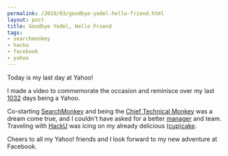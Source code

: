 ```yaml
---
permalink: /2010/03/goodbye-yodel-hello-friend.html
layout: post
title: Goodbye Yodel, Hello Friend
tags: 
- searchmonkey
- hacku
- facebook
- yahoo
---
```

Today is my last day at Yahoo! 

I made a video to commemorate the occasion and reminisce over my last [1032][1] days being a Yahoo. 

Co-starting [SearchMonkey][2] and being the [Chief Technical Monkey][3] was a dream come true, and I couldn't have asked for a better [manager][4] and team. Traveling with [HackU][5] was icing on my already delicious [(cup)cake][6]. 

Cheers to all my Yahoo! friends and I look forward to my new adventure at Facebook. 


<center> 
<object width="640" height="385"><param name="movie" value="http://www.youtube.com/v/vhvybkPa15c&hl=en_US&fs=1&rel=0"></param><param name="allowFullScreen" value="true"></param><param name="allowscriptaccess" value="always"></param><embed src="http://www.youtube.com/v/vhvybkPa15c&hl=en_US&fs=1&rel=0" type="application/x-shockwave-flash" allowscriptaccess="always" allowfullscreen="true" width="640" height="385"></embed></object> 
</center>

 [1]: http://www.wolframalpha.com/input/?i=May+29+2007+to+March+26+2010
 [2]: http://en.wikipedia.org/wiki/Yahoo!_SearchMonkey
 [3]: http://www.flickr.com/photos/ptarjan/4464308810/
 [4]: http://www.flickr.com/photos/ptarjan/2661507853/in/set-72157606136696465/
 [5]: http://developer.yahoo.com/hacku/
 [6]: http://www.flickr.com/photos/ptarjan/2105357171/in/set-72157603442440597/
